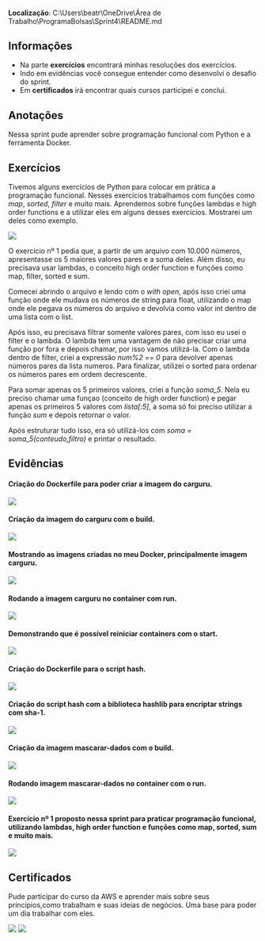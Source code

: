 ####
**Localização**: C:\Users\beatr\OneDrive\Área de Trabalho\ProgramaBolsas\Sprint4\README.md

## Informações
* Na parte **exercícios** encontrará minhas resoluções dos exercícios.
* Indo em evidências você consegue entender como desenvolvi o desafio do sprint.
* Em **certificados** irá encontrar quais cursos participei e conclui.

## Anotações

Nessa sprint pude aprender sobre programação funcional com Python e a ferramenta Docker. 

## Exercícios

Tivemos alguns exercícios de Python para colocar em prática a programação funcional. Nesses exercícios trabalhamos com funções como *map*, *sorted*, *filter* e muito mais. Aprendemos sobre funções lambdas e high order functions e a utilizar eles em alguns desses exercícios. Mostrarei um deles como exemplo. 

![](./evidencias/ex1.png)

O exercício nº 1 pedia que, a partir de um arquivo com 10.000 números, apresentasse os 5 maiores valores pares e a soma deles. Além disso, eu precisava usar lambdas, o conceito high order function e funções como map, filter, sorted e sum. 

Comecei abrindo o arquivo e lendo com o *with open*, após isso criei uma função onde ele mudava os números de string para float, utilizando o map onde ele pegava os números do arquivo e devolvia como valor int dentro de uma lista com o list. 

Após isso, eu precisava filtrar somente valores pares, com isso eu usei o filter e o lambda. O lambda tem uma vantagem de não precisar criar uma função por fora e depois chamar, por isso vamos utilizá-la. Com o lambda dentro de filter, criei a expressão *num%2 == 0* para devolver apenas números pares da lista numeros. Para finalizar, utilizei o sorted para ordenar os números pares em ordem decrescente.

Para somar apenas os 5 primeiros valores, criei a função *soma_5*. Nela eu preciso chamar uma funçao (conceito de high order function) e pegar apenas os primeiros 5 valores com *lista[:5]*, a soma só foi preciso utilizar a função *sum* e depois retornar o valor.

Após estruturar tudo isso, era só utilizá-los com *soma = soma_5(conteudo,filtro)* e printar o resultado. 

## Evidências

#### Criação do Dockerfile para poder criar a imagem do carguru.
![](./evidencias/docker_carguru.png)

#### Criação da imagem do carguru com o build.
![](./evidencias/criando_imagem.png)

#### Mostrando as imagens criadas no meu Docker, principalmente imagem carguru.
![](./evidencias/imagem_carguru_criada.png)

#### Rodando a imagem carguru no container com run.
![](./evidencias/rodando_nocontainer.png)

#### Demonstrando que é possível reiniciar containers com o start.
![](./evidencias/reiniciando_cont.png)

#### Criação do Dockerfile para o script hash.
![](./evidencias/dockerHash.png)

#### Criação do script hash com a biblioteca hashlib para encriptar strings com sha-1.
![](./evidencias/script_hash.png)

#### Criação da imagem mascarar-dados com o build.
![](./evidencias/mascarar-dados_image.png)

#### Rodando imagem mascarar-dados no container com o run.
![](./evidencias/rodando_imagemhash.png)

#### Exercício nº 1 proposto nessa sprint para praticar programação funcional, utilizando lambdas, high order function e funções como map, sorted, sum e muito mais. 
![](./evidencias/ex1.png)

## Certificados

Pude participar do curso da AWS  e aprender mais sobre seus príncipios,como trabalham e suas ideias de negócios. Uma base para poder um dia trabalhar com eles.

![](./certificados/certificadoAWS-sprint4.png)
![](./certificados/certificadoAWS2-sprint4.png)